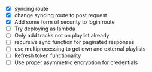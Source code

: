 - [x] syncing route
- [x] change syncing route to post request
- [x] Add some form of security to login route
- [ ] Try deploying as lambda
- [ ] Only add tracks not on playlist already
- [ ] recursive sync function for paginated responses
- [ ] use multiprocessing to get own and external playlists
- [ ] Refresh token functionality
- [ ] Use proper asymmetric encryption for credentials